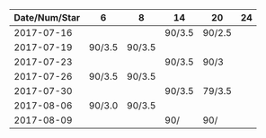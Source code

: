 Date/Num/Star   | 6      | 8      | 14     | 20     | 24     |
----------------|--------|--------|--------|--------|--------|
2017-07-16      |        |        | 90/3.5 | 90/2.5 |        |
2017-07-19      | 90/3.5 | 90/3.5 |        |        |        |
2017-07-23      |        |        | 90/3.5 | 90/3   |        |
2017-07-26      | 90/3.5 | 90/3.5 |        |        |        |
2017-07-30      |        |        | 90/3.5 | 79/3.5 |        |
2017-08-06      | 90/3.0 | 90/3.5 |        |        |        |
2017-08-09      |        |        | 90/    | 90/    |        |

